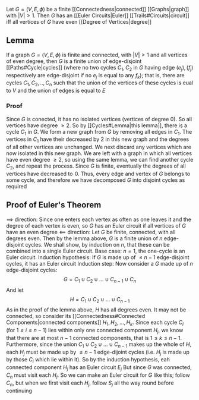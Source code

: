Let $G=(V,E,\phi)$ be a finite [[Connectedness|connected]] [[Graphs|graph]] with $\left| V \right|>1$. Then $G$ has an [[Euler Circuits|Euler]] [[Trails#Circuits|circuit]] iff all vertices of $G$ have even [[Degree of Vertices|degree]]
## Lemma 
If a graph $G=(V,E,\phi)$ is finite and connected, with $\left| V \right|>1$ and all vertices of even degree, then $G$ is a finite union of edge-disjoint [[Paths#Cycle|cycles]] (where no two cycles $C_{1},C_{2}$ in $G$ having edge $(e_{j}),(f_{j})$ respectively are edge-disjoint if no $e_{j}$ is 
equal to any $f_{k}$); that is, there are cycles $C_{1},C_{2},..,C_{n}$ such that the union of the vertices of these cycles is eual to $V$ and the union of edges is equal to $E$
### Proof
Since $G$ is conected, it has no isolated vertices (vertices of degree 0). So all vertices have degree $\geq 2$. So by [[Cycles#Lemma|this lemma]], there is a cycle $C_{1}$ in $G$. We form a new graph from $G$ by removing all edges in $C_{1}$. The vertices in $C_{1}$ have their decreased by $2$ in this new graph and the degrees of all other vertices are unchanged. We next discard any vertices which are now isolated in this new graph. We are left with a graph in which all vertices have even degree $\geq 2$, so using the same lemma, we can find another cycle $C_{2}$, and repeat the process. Since $G$ is finite, eventually the degrees of all vertices have decreased to $\hspace{0pt}0$. Thus, every edge and vertex of $G$ belongs to some cycle, and therefore we have decomposed $G$ into disjoint cycles as required 
## Proof of Euler's Theorem
$\implies$ direction:
Since one enters each vertex as often as one leaves it and the degree of each vertex is even, so $G$ has an Euler circuit if all vertices of $G$ have an even degree
$\impliedby$ direction:
Let $G$ be finite, connected, with all degrees even. Then by the lemma above, $G$ is a finite union of $n$ edge-disjoint cycles. We shall show, by induction on $n$, that these can be combined into a single Euler circuit.
Base case: $n=1$, the one-cycle is an Euler circuit.
Induction hypothesis: If $G$ is made up of $\leq n-1$ edge-disjoint cycles, it has an Euler circuit
Induction step: Now consider a $G$ made up of $n$ edge-disjoint cycles:
$$
G=C_{1}\cup C_{2}\cup\dots \cup C_{n-1}\cup C_{n}
$$
And let 
$$
H=C_{1}\cup C_{2}\cup\dots \cup C_{n-1}
$$
As in the proof of the lemma above, $H$ has all degrees even. It may not be connected, so consider its [[Connectedness#Connected Components|connected components]] $H_{1},H_{2},\dots,H_{k}$. Since each cycle $C_{i}$ (for $1\leq i\leq n-1$) lies within only one connected component $H_{j}$, we know that there are at most $n-1$ connected components, that is $1\leq k\leq n-1$. Furthermore, since the union $C_{1}\cup C_{2}\cup\dots \cup C_{n-1}$ makes up the whole of $H$, each $H_{j}$ must be made up by $\leq n-1$ edge-dijoint cycles (i.e. $H_{j}$ is made up by those $C_{i}$ which lie within it). So by the induction hypothesis, eah connected component $H_{j}$ has an Euler circuit $E_{j}$
But since $G$ was connected, $C_{n}$ must visit each $H_{j}$. So we can make an Euler circuit for $G$ like this; follow $C_{n}$, but when we first visit each $H_{j}$, follow $S_{j}$ all the way round before continuing